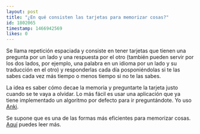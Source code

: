 ```yaml
---
layout: post
title: "¿En qué consisten las tarjetas para memorizar cosas?"
id: 1802065
timestamp: 1466942569
likes: 0
---
```


 Se llama repetición espaciada y consiste en tener tarjetas que tienen una pregunta por un lado y una respuesta por el otro (también pueden servir por los dos lados, por ejemplo, una palabra en un idioma por un lado y su traducción en el otro) y responderlas cada día posponiéndolas si te las sabes cada vez más tiempo o menos tiempo si no te las sabes.

La idea es saber cómo decae la memoria y preguntarte la tarjeta justo cuando se te vaya a olvidar. Lo más fácil es usar una aplicación que ya tiene implementado un algoritmo por defecto para ir preguntándote. Yo uso [Anki](http://ankisrs.net).

Se supone que es una de las formas más eficientes para memorizar cosas. [Aquí](https://codual.github.io/2016/07/07/repeticion-espaciada/) puedes leer más.